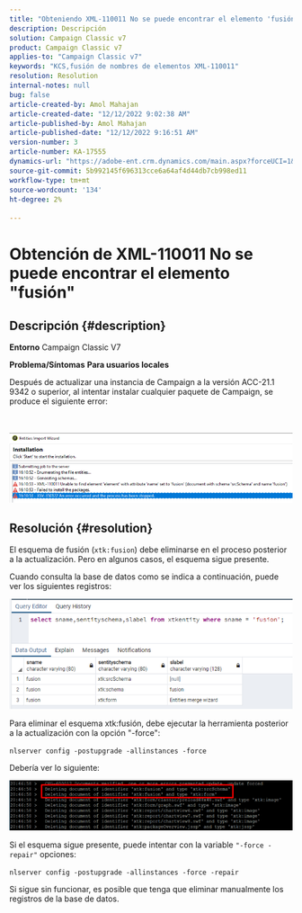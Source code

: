 ```yaml
---
title: "Obteniendo XML-110011 No se puede encontrar el elemento 'fusión'"
description: Descripción
solution: Campaign Classic v7
product: Campaign Classic v7
applies-to: "Campaign Classic v7"
keywords: "KCS,fusión de nombres de elementos XML-110011"
resolution: Resolution
internal-notes: null
bug: false
article-created-by: Amol Mahajan
article-created-date: "12/12/2022 9:02:38 AM"
article-published-by: Amol Mahajan
article-published-date: "12/12/2022 9:16:51 AM"
version-number: 3
article-number: KA-17555
dynamics-url: "https://adobe-ent.crm.dynamics.com/main.aspx?forceUCI=1&pagetype=entityrecord&etn=knowledgearticle&id=bdb328b3-fb79-ed11-81ac-6045bd0063aa"
source-git-commit: 5b992145f696313cce6a64af4d44db7cb998ed11
workflow-type: tm+mt
source-wordcount: '134'
ht-degree: 2%

---
```


# Obtención de XML-110011 No se puede encontrar el elemento &quot;fusión&quot;

## Descripción {#description}

<b>Entorno</b>
Campaign Classic V7


<b>Problema/Síntomas</b>
<b>Para usuarios locales</b>

Después de actualizar una instancia de Campaign a la versión ACC-21.1 9342 o superior, al intentar instalar cualquier paquete de Campaign, se produce el siguiente error:


<br><br>![](assets/___bfb328b3-fb79-ed11-81ac-6045bd0063aa___.png)<br>

## Resolución {#resolution}


El esquema de fusión (`xtk:fusion`) debe eliminarse en el proceso posterior a la actualización. Pero en algunos casos, el esquema sigue presente.

Cuando consulta la base de datos como se indica a continuación, puede ver los siguientes registros:

![](assets/5cf5ba8b-f838-ec11-b6e6-000d3a348885.png)

Para eliminar el esquema xtk:fusión, debe ejecutar la herramienta posterior a la actualización con la opción &quot;-force&quot;:

`nlserver config -postupgrade -allinstances -force`

Debería ver lo siguiente:

![](assets/406e7298-f938-ec11-b6e6-000d3a348885.png)

Si el esquema sigue presente, puede intentar con la variable `"-force -repair"` opciones:

`nlserver config -postupgrade -allinstances -force -repair`

Si sigue sin funcionar, es posible que tenga que eliminar manualmente los registros de la base de datos.
